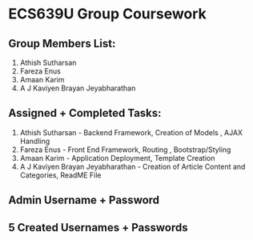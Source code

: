 # ECS639U Group Coursework

## Group Members List: 
1. Athish Sutharsan 
2. Fareza Enus
3. Amaan Karim
4. A J Kaviyen Brayan Jeyabharathan

## Assigned + Completed Tasks: 
1. Athish Sutharsan - Backend Framework, Creation of Models , AJAX Handling
2. Fareza Enus - Front End Framework, Routing , Bootstrap/Styling  
3. Amaan Karim - Application Deployment, Template Creation
4. A J Kaviyen Brayan Jeyabharathan - Creation of Article Content and Categories, ReadME File

## Admin Username + Password

## 5 Created Usernames + Passwords
  
